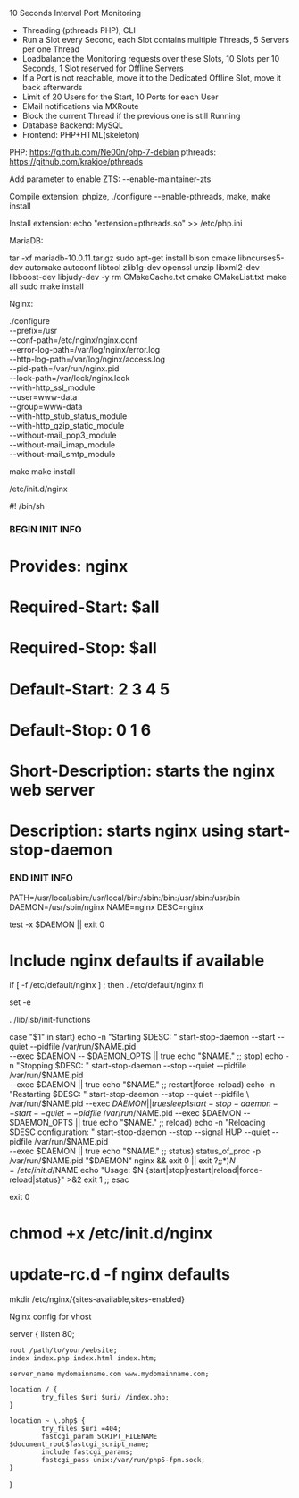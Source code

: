 10 Seconds Interval Port Monitoring

- Threading (pthreads PHP), CLI
- Run a Slot every Second, each Slot contains multiple Threads, 5 Servers per one Thread
- Loadbalance the Monitoring requests over these Slots, 10 Slots per 10 Seconds, 1 Slot reserved for Offline Servers
- If a Port is not reachable, move it to the Dedicated Offline Slot, move it back afterwards
- Limit of 20 Users for the Start, 10 Ports for each User
- EMail notifications via MXRoute
- Block the current Thread if the previous one is still Running
- Database Backend: MySQL
- Frontend: PHP+HTML(skeleton)


PHP: https://github.com/Ne00n/php-7-debian
pthreads: https://github.com/krakjoe/pthreads

Add parameter to enable ZTS: --enable-maintainer-zts

Compile extension: phpize, ./configure --enable-pthreads, make, make install

Install extension: echo "extension=pthreads.so" >> /etc/php.ini

MariaDB:

tar -xf mariadb-10.0.11.tar.gz
sudo apt-get install bison cmake libncurses5-dev automake autoconf libtool zlib1g-dev openssl unzip libxml2-dev libboost-dev libjudy-dev -y
rm CMakeCache.txt
cmake CMakeList.txt
make all
sudo make install

Nginx:

./configure \
	--prefix=/usr \
	--conf-path=/etc/nginx/nginx.conf \
	--error-log-path=/var/log/nginx/error.log \
	--http-log-path=/var/log/nginx/access.log \
	--pid-path=/var/run/nginx.pid \
	--lock-path=/var/lock/nginx.lock \
	--with-http_ssl_module \
	--user=www-data \
	--group=www-data \
    --with-http_stub_status_module \
	--with-http_gzip_static_module \
	--without-mail_pop3_module \
	--without-mail_imap_module \
	--without-mail_smtp_module

  make
  make install

  /etc/init.d/nginx

  #! /bin/sh

### BEGIN INIT INFO
# Provides:          nginx
# Required-Start:    $all
# Required-Stop:     $all
# Default-Start:     2 3 4 5
# Default-Stop:      0 1 6
# Short-Description: starts the nginx web server
# Description:       starts nginx using start-stop-daemon
### END INIT INFO

PATH=/usr/local/sbin:/usr/local/bin:/sbin:/bin:/usr/sbin:/usr/bin
DAEMON=/usr/sbin/nginx
NAME=nginx
DESC=nginx

test -x $DAEMON || exit 0

# Include nginx defaults if available
if [ -f /etc/default/nginx ] ; then
    . /etc/default/nginx
fi

set -e

. /lib/lsb/init-functions

case "$1" in
  start)
    echo -n "Starting $DESC: "
    start-stop-daemon --start --quiet --pidfile /var/run/$NAME.pid \
        --exec $DAEMON -- $DAEMON_OPTS || true
    echo "$NAME."
    ;;
  stop)
    echo -n "Stopping $DESC: "
    start-stop-daemon --stop --quiet --pidfile /var/run/$NAME.pid \
        --exec $DAEMON || true
    echo "$NAME."
    ;;
  restart|force-reload)
    echo -n "Restarting $DESC: "
    start-stop-daemon --stop --quiet --pidfile \
        /var/run/$NAME.pid --exec $DAEMON || true
    sleep 1
    start-stop-daemon --start --quiet --pidfile \
        /var/run/$NAME.pid --exec $DAEMON -- $DAEMON_OPTS || true
    echo "$NAME."
    ;;
  reload)
      echo -n "Reloading $DESC configuration: "
      start-stop-daemon --stop --signal HUP --quiet --pidfile /var/run/$NAME.pid \
          --exec $DAEMON || true
      echo "$NAME."
      ;;
  status)
      status_of_proc -p /var/run/$NAME.pid "$DAEMON" nginx && exit 0 || exit $?
      ;;
  *)
    N=/etc/init.d/$NAME
    echo "Usage: $N {start|stop|restart|reload|force-reload|status}" >&2
    exit 1
    ;;
esac

exit 0

# chmod +x /etc/init.d/nginx
# update-rc.d -f nginx defaults

mkdir /etc/nginx/{sites-available,sites-enabled}

Nginx config for vhost

server {
    listen 80;

    root /path/to/your/website;
    index index.php index.html index.htm;

    server_name mydomainname.com www.mydomainname.com;

    location / {
            try_files $uri $uri/ /index.php;
    }

    location ~ \.php$ {
            try_files $uri =404;
            fastcgi_param SCRIPT_FILENAME $document_root$fastcgi_script_name;
            include fastcgi_params;
            fastcgi_pass unix:/var/run/php5-fpm.sock;
    }
}
